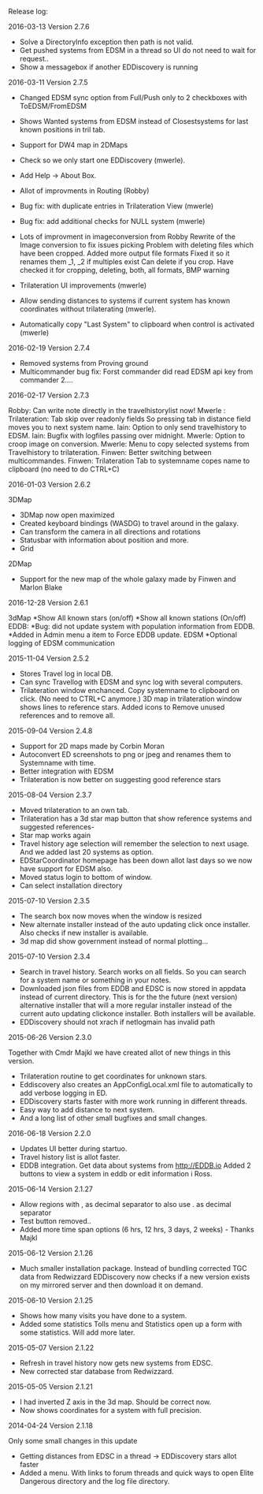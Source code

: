 Release log: 

2016-03-13 Version 2.7.6
* Solve a DirectoryInfo exception then path is not valid.
* Get pushed systems from EDSM in a thread so UI do not need to wait for request..
* Show a messagebox if another EDDiscovery is running

2016-03-11  Version 2.7.5

* Changed EDSM sync option from Full/Push only to 2 checkboxes with ToEDSM/FromEDSM
* Shows Wanted systems from EDSM instead of Closestsystems for last known positions in tril tab.
* Support for DW4 map in 2DMaps
* Check so we only start one EDDiscovery (mwerle).
* Add Help -> About Box.
* Allot of improvments in Routing (Robby)
* Bug fix: with duplicate entries in Trilateration View (mwerle)
* Bug fix:  add additional checks for NULL system (mwerle)

* Lots of improvment in imageconversion from Robby 
    Rewrite of the Image conversion to fix issues picking
    Problem with deleting files which have been cropped.
    Added more output file formats
    Fixed it so it renames them _1, _2 if multiples exist
    Can delete if you crop.
    Have checked it for cropping, deleting, both, all formats, BMP warning

* Trilateration UI improvements (mwerle)
* Allow sending distances to systems if current system has known coordinates without trilaterating (mwerle).
* Automatically copy "Last System" to clipboard when control is activated (mwerle)

2016-02-19 Version 2.7.4 

* Removed systems from Proving ground
* Multicommander bug fix:  Forst commander did read EDSM api key from commander 2....


2016-02-17 Version 2.7.3 

Robby: Can write note directly in the travelhistorylist now!
Mwerle : Trilateration: Tab skip over readonly fields So pressing tab in distance field moves you to next system name.
Iain: Option to only send travelhistory to EDSM.
Iain: Bugfix with logfiles passing over midnight.
Mwerle: Option to croop image on conversion. 
Mwerle: Menu to copy selected systems from Travelhistory to trilateration.
Finwen: Better switching between multicommandes.
Finwen: Trilateration Tab to systemname copes name to clipboard (no need to do CTRL+C)


2016-01-03 Version 2.6.2

3DMap 
* 3DMap now open maximized
* Created keyboard bindings (WASDG) to travel around in the galaxy.
* Can transform the camera in all directions and rotations
* Statusbar with information about position and more.
* Grid

2DMap
* Support for the new map of the whole galaxy made by Finwen and Marlon Blake


2016-12-28 Version 2.6.1

3dMap
*Show All known stars (on/off)
*Show all known stations (On/off)
EDDB:
*Bug: did not update system with population information from EDDB.
*Added in Admin menu a item to Force EDDB update.
EDSM
*Optional logging of EDSM communication


2015-11-04 Version 2.5.2
* Stores Travel log in local DB. 
* Can sync Travellog with EDSM and sync log with several computers. 
* Trilateration window enchanced. Copy systemname to clipboard on click. (No need to CTRL+C anymore.)
3D map in trilateration window shows lines to reference stars. 
Added icons to Remove unused references and to remove all. 


2015-09-04 Version 2.4.8
* Support for 2D maps made by Corbin Moran
* Autoconvert ED screenshots to png or jpeg and renames them to Systemname with time. 
* Better integration with EDSM
* Trilateration is now better on suggesting good reference stars



2015-08-04 Version 2.3.7

* Moved trilateration to an own tab. 
* Trilateration has a 3d star map button that show reference systems and suggested references- 
* Star map works again
* Travel history age selection will remember the selection to next usage. And we added last 20 systems as option. 
* EDStarCoordinator homepage has been down allot last days so we now have support for EDSM also. 
* Moved status login to bottom of window.
* Can select installation directory


2015-07-10 Version 2.3.5

* The search box now moves when the window is resized
* New alternate installer instead of the auto updating click once installer. Also checks if new installer is available. 
* 3d map did show government instead of normal plotting...


2015-07-10 Version 2.3.4

* Search in travel history. Search works on all fields. So you can search for a system name or something in your notes. 
* Downloaded json files from EDDB and EDSC is now stored in appdata instead of current directory. This is for the the future (next version) alternative installer that will a more regular installer instead of the current auto updating clickonce installer. Both installers will be available. 
* EDDiscovery should not xrach if netlogmain has invalid path

2015-06-26 Version 2.3.0 

Together with Cmdr Majkl we have created allot of new things in this version. 

* Trilateration routine to get coordinates for unknown stars. 
* Eddiscovery also creates an AppConfigLocal.xml file to automatically to add verbose logging in ED. 
* EDDiscovery starts faster with more work running in different threads. 
* Easy way to add distance to next system. 
* And a long list of other small bugfixes and small changes.






2016-06-18 Version 2.2.0

* Updates UI better during startuo.
* Travel history list is allot faster.
* EDDB integration. Get data about systems from http://EDDB.io Added 2 buttons to view a system in eddb or edit information i Ross.


2015-06-14 Version 2.1.27

* Allow regions with , as decimal separator to also use . as decimal separator
* Test button removed.. 
* Added more time span options (6 hrs, 12 hrs, 3 days, 2 weeks) - Thanks Majkl

2015-06-12 Version 2.1.26

* Much smaller installation package. Instead of bundling corrected TGC data from Redwizzard EDDiscovery now checks if a new version exists on my mirrored server and then download it on demand. 



2015-06-10 Version 2.1.25
* Shows how many visits you have done to a system. 
* Added some statistics Tolls menu and Statistics open up a form with some statistics. Will add more later.



2015-05-07 Version 2.1.22

* Refresh in travel history now gets new systems from EDSC.
* New corrected star database from Redwizzard.

2015-05-05 Version 2.1.21

* I had inverted Z axis in the 3d map. Should be correct now.
* Now shows coordinates for a system with full precision. 



2014-04-24 Version 2.1.18

Only some small changes in this update

* Getting distances from EDSC in a thread -> EDDiscovery stars allot faster
* Added a menu. With links to forum threads and quick ways to open Elite Dangerous directory and the log file directory.